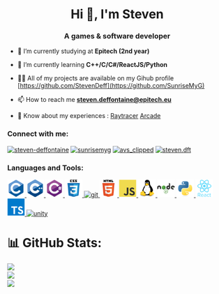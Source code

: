 <h1 align="center">Hi 👋, I'm Steven</h1>
<h3 align="center">A games & software developer</h3>

- 🔭 I’m currently studying at **Epitech (2nd year)**

- 🌱 I’m currently learning **C++/C/C#/ReactJS/Python**

- 👨‍💻 All of my projects are available on my Gihub profile [https://github.com/StevenDeff](https://github.com/SunriseMyG)

- 📫 How to reach me **steven.deffontaine@epitech.eu**

- 📄 Know about my experiences :
<a href="https://github.com/SunriseMyG/Epitech-Raytracer">Raytracer</a>
<a href="https://github.com/SunriseMyG/Epitech-Arcade">Arcade</a>

<h3 align="left">Connect with me:</h3>
<p align="left">
<a href="https://linkedin.com/in/steven-deffontaine" target="blank"><img align="center" src="https://raw.githubusercontent.com/rahuldkjain/github-profile-readme-generator/master/src/images/icons/Social/linked-in-alt.svg" alt="steven-deffontaine" height="30" width="40" /></a>
<a href="https://discord.gg/sunrisemyg" target="blank"><img align="center" src="https://raw.githubusercontent.com/rahuldkjain/github-profile-readme-generator/master/src/images/icons/Social/discord.svg" alt="sunrisemyg" height="30" width="40" /></a>
<a href="https://twitter.com/AceTeeGG" target="blank"><img align="center" src="https://raw.githubusercontent.com/rahuldkjain/github-profile-readme-generator/master/src/images/icons/Social/twitter.svg" alt="avs_clipped" height="30" width="40" /></a>
<a href="https://instagram.com/steven.dft" target="blank"><img align="center" src="https://raw.githubusercontent.com/rahuldkjain/github-profile-readme-generator/master/src/images/icons/Social/instagram.svg" alt="steven.dft" height="30" width="40" /></a>
</p>

<h3 align="left">Languages and Tools:</h3>
<p align="left"> <a href="https://www.cprogramming.com/" target="_blank" rel="noreferrer"> <img src="https://raw.githubusercontent.com/devicons/devicon/master/icons/c/c-original.svg" alt="c" width="40" height="40"/> </a> <a href="https://www.w3schools.com/cpp/" target="_blank" rel="noreferrer"> <img src="https://raw.githubusercontent.com/devicons/devicon/master/icons/cplusplus/cplusplus-original.svg" alt="cplusplus" width="40" height="40"/> </a> <a href="https://www.w3schools.com/cs/" target="_blank" rel="noreferrer"> <img src="https://raw.githubusercontent.com/devicons/devicon/master/icons/csharp/csharp-original.svg" alt="csharp" width="40" height="40"/> </a> <a href="https://www.w3schools.com/css/" target="_blank" rel="noreferrer"> <img src="https://raw.githubusercontent.com/devicons/devicon/master/icons/css3/css3-original-wordmark.svg" alt="css3" width="40" height="40"/> </a> <a href="https://git-scm.com/" target="_blank" rel="noreferrer"> <img src="https://www.vectorlogo.zone/logos/git-scm/git-scm-icon.svg" alt="git" width="40" height="40"/> </a> <a href="https://www.w3.org/html/" target="_blank" rel="noreferrer"> <img src="https://raw.githubusercontent.com/devicons/devicon/master/icons/html5/html5-original-wordmark.svg" alt="html5" width="40" height="40"/> </a> <a href="https://developer.mozilla.org/en-US/docs/Web/JavaScript" target="_blank" rel="noreferrer"> <img src="https://raw.githubusercontent.com/devicons/devicon/master/icons/javascript/javascript-original.svg" alt="javascript" width="40" height="40"/> </a> <a href="https://www.linux.org/" target="_blank" rel="noreferrer"> <img src="https://raw.githubusercontent.com/devicons/devicon/master/icons/linux/linux-original.svg" alt="linux" width="40" height="40"/> </a> <a href="https://nodejs.org" target="_blank" rel="noreferrer"> <img src="https://raw.githubusercontent.com/devicons/devicon/master/icons/nodejs/nodejs-original-wordmark.svg" alt="nodejs" width="40" height="40"/> </a> <a href="https://www.python.org" target="_blank" rel="noreferrer"> <img src="https://raw.githubusercontent.com/devicons/devicon/master/icons/python/python-original.svg" alt="python" width="40" height="40"/> </a> <a href="https://reactjs.org/" target="_blank" rel="noreferrer"> <img src="https://raw.githubusercontent.com/devicons/devicon/master/icons/react/react-original-wordmark.svg" alt="react" width="40" height="40"/> </a> <a href="https://www.typescriptlang.org/" target="_blank" rel="noreferrer"> <img src="https://raw.githubusercontent.com/devicons/devicon/master/icons/typescript/typescript-original.svg" alt="typescript" width="40" height="40"/> </a> <a href="https://unity.com/" target="_blank" rel="noreferrer"> <img src="https://www.vectorlogo.zone/logos/unity3d/unity3d-icon.svg" alt="unity" width="40" height="40"/> </a> </p>

# 📊 GitHub Stats:
![](https://github-readme-stats.vercel.app/api?username=StevenDeff&theme=one_dark_pro&hide_border=true&include_all_commits=true&count_private=true)<br/>
![](https://github-readme-streak-stats.herokuapp.com/?user=StevenDeff&theme=one_dark_pro&hide_border=true)<br/>
![](https://github-readme-stats.vercel.app/api/top-langs/?username=StevenDeff&theme=one_dark_pro&hide_border=true&include_all_commits=true&count_private=true&layout=compact)
